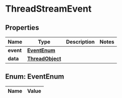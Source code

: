

# ThreadStreamEvent

## Properties

Name | Type | Description | Notes
------------ | ------------- | ------------- | -------------
**event** | [**EventEnum**](#EventEnum) |  | 
**data** | [**ThreadObject**](ThreadObject.md) |  | 


## Enum: EventEnum

Name | Value
---- | -----




